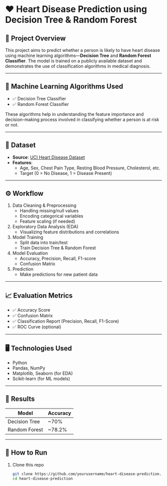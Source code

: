 # ❤️ Heart Disease Prediction using Decision Tree & Random Forest

## 📌 Project Overview

This project aims to predict whether a person is likely to have heart disease using machine learning algorithms—**Decision Tree** and **Random Forest Classifier**. The model is trained on a publicly available dataset and demonstrates the use of classification algorithms in medical diagnosis.

---

## 🧠 Machine Learning Algorithms Used

- ✅ Decision Tree Classifier  
- ✅ Random Forest Classifier

These algorithms help in understanding the feature importance and decision-making process involved in classifying whether a person is at risk or not.

---

## 📂 Dataset

- **Source**: [UCI Heart Disease Dataset](https://www.kaggle.com/ronitf/heart-disease-uci)
- **Features**: 
  - Age, Sex, Chest Pain Type, Resting Blood Pressure, Cholesterol, etc.
  - Target (0 = No Disease, 1 = Disease Present)

---

## ⚙️ Workflow

1. Data Cleaning & Preprocessing
   - Handling missing/null values
   - Encoding categorical variables
   - Feature scaling (if needed)
2. Exploratory Data Analysis (EDA)
   - Visualizing feature distributions and correlations
3. Model Training
   - Split data into train/test
   - Train Decision Tree & Random Forest
4. Model Evaluation
   - Accuracy, Precision, Recall, F1-score
   - Confusion Matrix
5. Prediction
   - Make predictions for new patient data

---

## 📈 Evaluation Metrics

- ✅ Accuracy Score
- ✅ Confusion Matrix
- ✅ Classification Report (Precision, Recall, F1-Score)
- ✅ ROC Curve (optional)

---

## 🖥️ Technologies Used

- Python
- Pandas, NumPy
- Matplotlib, Seaborn (for EDA)
- Scikit-learn (for ML models)

---

## 🧪 Results

| Model             | Accuracy |
|------------------|----------|
| Decision Tree     | ~70%     |
| Random Forest     | ~78.2%     |



---

## 🚀 How to Run

1. Clone this repo
   ```bash
   git clone https://github.com/yourusername/heart-disease-prediction.git
   cd heart-disease-prediction
